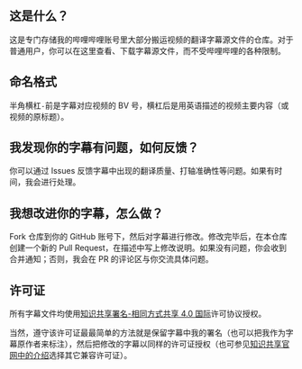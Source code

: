 ## 这是什么？
这是专门存储我的哔哩哔哩账号里大部分搬运视频的翻译字幕源文件的仓库。对于普通用户，你可以在这里查看、下载字幕源文件，而不受哔哩哔哩的各种限制。

## 命名格式
半角横杠`-`前是字幕对应视频的 BV 号，横杠后是用英语描述的视频主要内容（或视频的原标题）。

## 我发现你的字幕有问题，如何反馈？
你可以通过 Issues 反馈字幕中出现的翻译质量、打轴准确性等问题。如果有时间，我会进行处理。

## 我想改进你的字幕，怎么做？
Fork 仓库到你的 GitHub 账号下，然后对字幕进行修改。修改完毕后，在本仓库创建一个新的 Pull Request，在描述中写上修改说明。如果没有问题，你会收到合并通知；否则，我会在 PR 的评论区与你交流具体问题。

## 许可证
所有字幕文件均使用[知识共享署名-相同方式共享 4.0 国际](LICENSE)许可协议授权。

当然，遵守该许可证最最简单的方法就是保留字幕中我的署名（也可以把我作为字幕原作者来标注），然后把修改的字幕以同样的许可证授权（也可参见[知识共享官网中的介绍](https://creativecommons.org/compatiblelicenses)选择其它兼容许可证）。